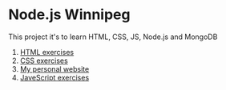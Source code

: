 # Node.js Winnipeg

This project it's to learn HTML, CSS, JS, Node.js and MongoDB

1. [HTML exercises](html)
2. [CSS  exercises](css)
3. [My personal website](MySite)
3. [JaveScript exercises](js)